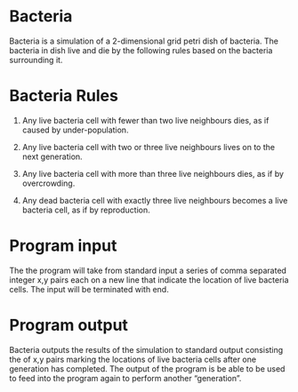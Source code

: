 
# Bacteria

Bacteria is a simulation of a 2-dimensional grid petri dish of bacteria. The bacteria in dish live and die by the following rules based on the bacteria surrounding it.

# Bacteria Rules
1. Any live bacteria cell with fewer than two live neighbours dies, as if caused by under-population.

2. Any live bacteria cell with two or three live neighbours lives on to the next generation.

3. Any live bacteria cell with more than three live neighbours dies, as if by overcrowding.

4. Any dead bacteria cell with exactly three live neighbours becomes a live bacteria cell, as if by reproduction.


# Program input

The the program will take from standard input a series of comma separated integer x,y pairs each on a new line that indicate the location of live bacteria cells. The input will be terminated with end. 

# Program output

Bacteria outputs the results of the simulation to standard output consisting the of x,y pairs marking the locations of live bacteria cells after one generation has completed. The output of the program is be able to be used to feed into the program again to perform another “generation”.